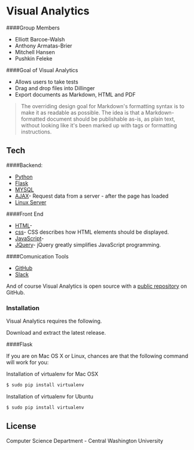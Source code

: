 # Visual Analytics

####Group Members
  - Elliott Barcoe-Walsh
  - Anthony Armatas-Brier
  - Mitchell Hansen
  - Pushkin Feleke


####Goal of Visual Analytics

  - Allows users to take tests 
  - Drag and drop files into Dillinger
  - Export documents as Markdown, HTML and PDF

> The overriding design goal for Markdown's
> formatting syntax is to make it as readable
> as possible. The idea is that a
> Markdown-formatted document should be
> publishable as-is, as plain text, without
> looking like it's been marked up with tags
> or formatting instructions.




## Tech

####Backend:

* [Python](https://www.python.org/downloads/)
* [Flask](https://www.fullstackpython.com/flask.html)
* [MYSQL](https://dev.mysql.com/downloads/)
* [AJAX](http://www.w3schools.com/xml/ajax_intro.asp)- Request data from a server - after the page has loaded
* [Linux Server](https://www.ubuntu.com/download/ubuntu-kylin)

####Front End

* [HTML](http://www.w3schools.com/html/default.asp)-
* [css](http://www.w3schools.com/css/)- CSS describes how HTML elements should be displayed.
* [JavaScript](https://www.javascript.com/)- 
* [JQuery](https://jquery.com/)- jQuery greatly simplifies JavaScript programming.

####Comunication Tools
 
* [GitHub](www.github.com)
* [Slack](https://www.slack.com)



And of course Visual Analytics is open source with a [public repository](https://github.com/elliottbarcoewalsh/visual_analytics)
 on GitHub.

### Installation

Visual Analytics requires the following. 

Download and extract the latest release.

####Flask 

If you are on Mac OS X or Linux, chances are that the following command will work for you:

Installation of virtualenv  for Mac OSX 
```sh
$ sudo pip install virtualenv
```

Installation of virtualenv  for Ubuntu 
```sh
$ sudo pip install virtualenv
```

License
----
Computer Science Department - Central Washington University 





